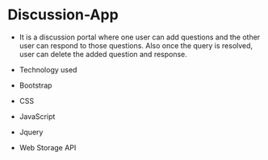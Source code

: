 # Discussion-App
- It is a discussion portal where one user can add questions and the other user can respond to those questions. Also once the query is resolved, user can delete the added question and response.

- Technology used
- Bootstrap
- CSS
- JavaScript
- Jquery
- Web Storage API
